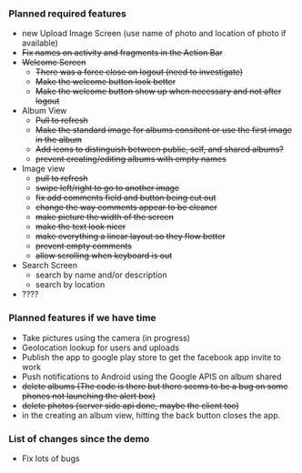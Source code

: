 ### Planned required features  
- new Upload Image Screen (use name of photo and location of photo if available)
- ~~Fix names on activity and fragments in the Action Bar~~
- ~~Welcome Screen~~
  - ~~There was a force close on logout (need to investigate)~~
  - ~~Make the welcome button look better~~
  - ~~Make the welcome button show up when necessary and not after logout~~
- Album View
  - ~~Pull to refresh~~
  - ~~Make the standard image for albums consitent or use the first image in the album~~
  - ~~Add icons to distinguish between public, self, and shared albums?~~
  - ~~prevent creating/editing albums with empty names~~
- Image view
  - ~~pull to refresh~~
  - ~~swipe left/right to go to another image~~
  - ~~fix add comments field and button being cut out~~
  - ~~change the way comments appear to be cleaner~~
  - ~~make picture the width of the screen~~
  - ~~make the text look nicer~~
  - ~~make everything a linear layout so they flow better~~
  - ~~prevent empty comments~~
  - ~~allow scrolling when keyboard is out~~
- Search Screen
  - search by name and/or description
  - search by location
- ????


### Planned features if we have time 
- Take pictures using the camera (in progress)
- Geolocation lookup for users and uploads
- Publish the app to google play store to get the facebook app invite to work
- Push notifications to Android using the Google APIS on album shared
- ~~delete albums (The code is there but there seems to be a bug on some phones not launching the alert box)~~
- ~~delete photos (server side api done, maybe the client too)~~
- in the creating an album view, hitting the back button closes the app.


### List of changes since the demo  
- Fix lots of bugs
